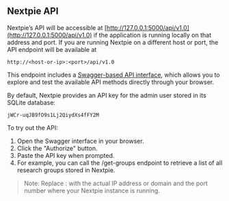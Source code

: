 
## Nextpie API

Nextpie’s API will be accessible at [http://127.0.0.1:5000/api/v1.0](http://127.0.0.1:5000/api/v1.0) if the application is running locally on that address and port. If you are running Nextpie on a different host or port, the API endpoint will be available at
```
http://<host-or-ip>:<port>/api/v1.0
```
This endpoint includes a [Swagger-based API interface](https://swagger.io/), which allows you to explore and test the available API methods directly through your browser.

By default, Nextpie provides an API key for the admin user stored in its SQLite database:
```
jWCr-uqJB9fO9s1Lj2QiydXs4fFY2M
```
To try out the API:

1. Open the Swagger interface in your browser.
2. Click the "Authorize" button.
3. Paste the API key when prompted.
4. For example, you can call the /get-groups endpoint to retrieve a list of all research groups stored in Nextpie.

> Note: Replace <host-or-ip>:<port> with the actual IP address or domain and the port number where your Nextpie instance is running.
